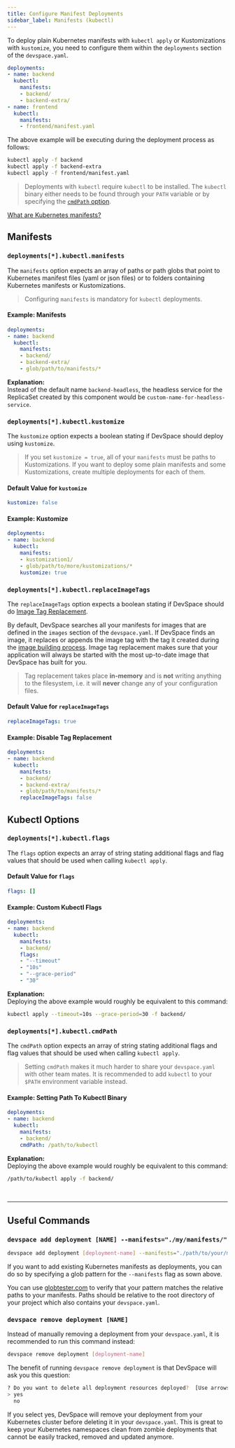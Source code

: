 ```yaml
---
title: Configure Manifest Deployments
sidebar_label: Manifests (kubectl)
---
```


To deploy plain Kubernetes manifests with `kubectl apply` or Kustomizations with `kustomize`, you need to configure them within the `deployments` section of the `devspace.yaml`.
```yaml
deployments:
- name: backend
  kubectl:
    manifests:
    - backend/
    - backend-extra/
- name: frontend
  kubectl:
    manifests:
    - frontend/manifest.yaml
```

The above example will be executing during the deployment process as follows:
```bash
kubectl apply -f backend
kubectl apply -f backend-extra
kubectl apply -f frontend/manifest.yaml
```

> Deployments with `kubectl` require `kubectl` to be installed. The `kubectl` binary either needs to be found through your `PATH` variable or by specifying the [`cmdPath` option](#cmdpath).

[What are Kubernetes manifests?](/docs/cli/deployment/kubernetes-manifests/what-are-manifests)


## Manifests

### `deployments[*].kubectl.manifests`
The `manifests` option expects an array of paths or path globs that point to Kubernetes manifest files (yaml or json files) or to folders containing Kubernetes manifests or Kustomizations.

> Configuring `manifests` is mandatory for `kubectl` deployments.

#### Example: Manifests
```yaml
deployments:
- name: backend
  kubectl:
    manifests:
    - backend/
    - backend-extra/
    - glob/path/to/manifests/*
```
**Explanation:**  
Instead of the default name `backend-headless`, the headless service for the ReplicaSet created by this component would be `custom-name-for-headless-service`.


### `deployments[*].kubectl.kustomize`
The `kustomize` option expects a boolean stating if DevSpace should deploy using `kustomize`.

> If you set `kustomize = true`, all of your `manifests` must be paths to Kustomizations. If you want to deploy some plain manifests and some Kustomizations, create multiple deployments for each of them.


#### Default Value for `kustomize`
```yaml
kustomize: false
```

#### Example: Kustomize
```yaml
deployments:
- name: backend
  kubectl:
    manifests:
    - kustomization1/
    - glob/path/to/more/kustomizations/*
    kustomize: true
```


### `deployments[*].kubectl.replaceImageTags`
The `replaceImageTags` option expects a boolean stating if DevSpace should do [Image Tag Replacement](/docs/cli/deployment/workflow-basics#3-tag-replacement).

By default, DevSpace searches all your manifests for images that are defined in the `images` section of the `devspace.yaml`. If DevSpace finds an image, it replaces or appends the image tag with the tag it created during the [image building process](/docs/cli/image-building/workflow-basics). Image tag replacement makes sure that your application will always be started with the most up-to-date image that DevSpace has built for you.

> Tag replacement takes place **in-memory** and is **not** writing anything to the filesystem, i.e. it will **never** change any of your configuration files.

#### Default Value for `replaceImageTags`
```yaml
replaceImageTags: true
```

#### Example: Disable Tag Replacement
```yaml
deployments:
- name: backend
  kubectl:
    manifests:
    - backend/
    - backend-extra/
    - glob/path/to/manifests/*
    replaceImageTags: false
```


## Kubectl Options

### `deployments[*].kubectl.flags`
The `flags` option expects an array of string stating additional flags and flag values that should be used when calling `kubectl apply`.

#### Default Value for `flags`
```yaml
flags: []
```

#### Example: Custom Kubectl Flags
```yaml
deployments:
- name: backend
  kubectl:
    manifests:
    - backend/
    flags:
    - "--timeout"
    - "10s"
    - "--grace-period"
    - "30"
```
**Explanation:**  
Deploying the above example would roughly be equivalent to this command:
```bash
kubectl apply --timeout=10s --grace-period=30 -f backend/
```


### `deployments[*].kubectl.cmdPath`
The `cmdPath` option expects an array of string stating additional flags and flag values that should be used when calling `kubectl apply`.

> Setting `cmdPath` makes it much harder to share your `devspace.yaml` with other team mates. It is recommended to add `kubectl` to your `$PATH` environment variable instead.

#### Example: Setting Path To Kubectl Binary
```yaml
deployments:
- name: backend
  kubectl:
    manifests:
    - backend/
    cmdPath: /path/to/kubectl
```
**Explanation:**  
Deploying the above example would roughly be equivalent to this command:
```bash
/path/to/kubectl apply -f backend/
```



<br>

---
## Useful Commands

### `devspace add deployment [NAME] --manifests="./my/manifests/"`
```bash
devspace add deployment [deployment-name] --manifests="./path/to/your/manifests"
```
If you want to add existing Kubernetes manifests as deployments, you can do so by specifying a glob pattern for the `--manifests` flag as sown above. 

You can use [globtester.com](http://www.globtester.com/#p=eJzT0y9ILMnQL8nXr8wvLdLPTczLTEstLinW19ICAIcMCZc%3D&r=eJyVzMENgCAMAMBVDAPQBSq7VKiRhAKhlYTt9e3PAe4w5bnFQqq7E7J4ueChk11gDVa7BwjVfLKaQuJe2hKu5hdJwWMEhNcH%2FJEoj5kjf4YH8%2BAw7w%3D%3D&) to verify that your pattern matches the relative paths to your manifests. Paths should be relative to the root directory of your project which also contains your `devspace.yaml`.

### `devspace remove deployment [NAME]`
Instead of manually removing a deployment from your `devspace.yaml`, it is recommended to run this command instead:
```bash
devspace remove deployment [deployment-name]
```

The benefit of running `devspace remove deployment` is that DevSpace will ask you this question:
```bash
? Do you want to delete all deployment resources deployed?  [Use arrows to move, type to filter]
> yes
  no
```

If you select yes, DevSpace  will remove your deployment from your Kubernetes cluster before deleting it in your `devspace.yaml`. This is great to keep your Kubernetes namespaces clean from zombie deployments that cannot be easily tracked, removed and updated anymore.
